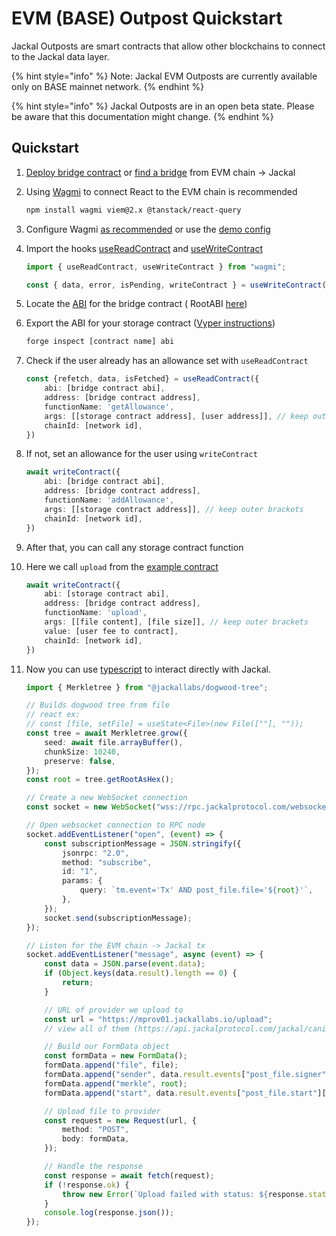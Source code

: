 # EVM (BASE) Outpost Quickstart

Jackal Outposts are smart contracts that allow other blockchains to connect to the Jackal data layer.

{% hint style="info" %}
Note: Jackal EVM Outposts are currently available only on BASE mainnet network.
{% endhint %}


{% hint style="info" %}
Jackal Outposts are in an open beta state. Please be aware that this documentation might change.
{% endhint %}

## Quickstart

1. [Deploy bridge contract](https://github.com/JackalLabs/mulberry/blob/main/DEPLOY.md)
   or [find a bridge](https://github.com/JackalLabs/mulberry/blob/main/config/config.go#L43) from EVM chain -> Jackal

2. Using [Wagmi](https://wagmi.sh/) to connect React to the EVM chain is recommended
    ```bash
    npm install wagmi viem@2.x @tanstack/react-query
    ```

3. Configure Wagmi [as recommended](https://wagmi.sh/react/getting-started#use-wagmi) or use
   the [demo config](https://github.com/JackalLabs/evm-demo-ui/blob/main/src/wagmi.ts)

4. Import the hooks [useReadContract](https://wagmi.sh/react/api/hooks/useReadContract)
   and [useWriteContract](https://wagmi.sh/react/api/hooks/useWriteContract)
    ```ts
    import { useReadContract, useWriteContract } from "wagmi";
    
    const { data, error, isPending, writeContract } = useWriteContract();
    ```

5. Locate the [ABI](https://docs.soliditylang.org/en/latest/abi-spec.html) for the bridge contract (
   RootABI [here](https://github.com/JackalLabs/evm-demo-ui/blob/main/src/app/abis.ts))

6. Export the ABI for your storage
   contract ([Vyper instructions](https://docs.vyperlang.org/en/latest/deploying-contracts.html#deploying-a-contract))
    ```bash
    forge inspect [contract name] abi
    ```

7. Check if the user already has an allowance set with `useReadContract`
    ```ts
    const {refetch, data, isFetched} = useReadContract({
        abi: [bridge contract abi],
        address: [bridge contract address],
        functionName: 'getAllowance',
        args: [[storage contract address], [user address]], // keep outer brackets 
        chainId: [network id],
    })
    ```

8. If not, set an allowance for the user using `writeContract`
    ```ts
    await writeContract({
        abi: [bridge contract abi],
        address: [bridge contract address],
        functionName: 'addAllowance',
        args: [[storage contract address]], // keep outer brackets 
        chainId: [network id],
    })
    ```

9. After that, you can call any storage contract function

10. Here we call `upload` from
    the [example contract](https://github.com/JackalLabs/mulberry/blob/main/forge/src/StorageDrawer.sol#L15)
    ```ts
    await writeContract({
        abi: [storage contract abi],
        address: [bridge contract address],
        functionName: 'upload',
        args: [[file content], [file size]], // keep outer brackets 
        value: [user fee to contract],
        chainId: [network id],
    })
    ```

11. Now you can use [typescript](https://gist.github.com/slightlyskepticalpotat/fa40f705eca2e324f03f881485ecd6a0) to
    interact directly with Jackal.
    ```ts
    import { Merkletree } from "@jackallabs/dogwood-tree";

    // Builds dogwood tree from file
    // react ex:
    // const [file, setFile] = useState<File>(new File([""], ""));
    const tree = await Merkletree.grow({
        seed: await file.arrayBuffer(),
        chunkSize: 10240,
        preserve: false,
    });
    const root = tree.getRootAsHex();
    
    // Create a new WebSocket connection
    const socket = new WebSocket("wss://rpc.jackalprotocol.com/websocket");
    
    // Open websocket connection to RPC node
    socket.addEventListener("open", (event) => {
        const subscriptionMessage = JSON.stringify({
            jsonrpc: "2.0",
            method: "subscribe",
            id: "1",
            params: {
                query: `tm.event='Tx' AND post_file.file='${root}'`,
            },
        });
        socket.send(subscriptionMessage);
    });
    
    // Listen for the EVM chain -> Jackal tx
    socket.addEventListener("message", async (event) => {
        const data = JSON.parse(event.data);
        if (Object.keys(data.result).length == 0) {
            return;
        }

        // URL of provider we upload to
        const url = "https://mprov01.jackallabs.io/upload"; 
        // view all of them (https://api.jackalprotocol.com/jackal/canine-chain/storage/active_providers)

        // Build our FormData object
        const formData = new FormData();
        formData.append("file", file);
        formData.append("sender", data.result.events["post_file.signer"][0]);
        formData.append("merkle", root);
        formData.append("start", data.result.events["post_file.start"][0]);

        // Upload file to provider
        const request = new Request(url, {
            method: "POST",
            body: formData,
        });

        // Handle the response
        const response = await fetch(request);
        if (!response.ok) {
            throw new Error(`Upload failed with status: ${response.status}`);
        }
        console.log(response.json());
    });
    ```